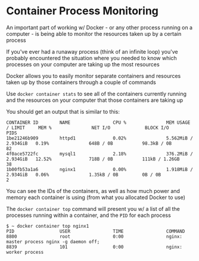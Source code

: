 # Container Process Monitoring

An important part of working w/ Docker - or any other process running on a computer - is being able to monitor the resources taken up by a certain process

If you've ever had a runaway process (think of an infinite loop) you've probably encountered the situation where you needed to know which processes on your computer are taking up the most resources

Docker allows you to easily monitor separate containers and resources taken up by those containers through a couple of commands

Use `docker container stats` to see all of the containers currently running and the resources on your computer that those containers are taking up

You should get an output that is similar to this:

```
CONTAINER ID        NAME                CPU %               MEM USAGE / LIMIT     MEM %               NET I/O             BLOCK I/O           PIDS
1be21246b909        httpd1              0.02%               5.562MiB / 2.934GiB   0.19%               648B / 0B           98.3kB / 0B         82
4f0ace5722fc        mysql1              2.18%               376.2MiB / 2.934GiB   12.52%              718B / 0B           111kB / 1.26GB      38
1b00fb53a1a6        nginx1              0.00%               1.918MiB / 2.934GiB   0.06%               1.35kB / 0B         0B / 0B             2
```

You can see the IDs of the containers, as well as how much power and memory each container is using (from what you allocated Docker to use)

The `docker container top` command will present you w/ a list of all the processes running within a container, and the `PID` for each process

```
$ ~ docker container top nginx1
PID                 USER                TIME                COMMAND
8800                root                0:00                nginx: master process nginx -g daemon off;
8839                101                 0:00                nginx: worker process
```
